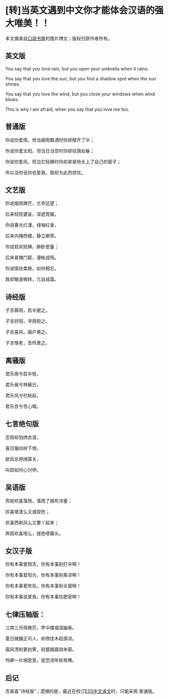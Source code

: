 # [转]当英文遇到中文你才能体会汉语的强大唯美！！

本文摘录自[口袋书屋](http://weibo.com/1993350880/Bf1lmy0pR)的图片博文；版权归原作者所有。

## 英文版

You say that you love rain, but you open your umbrella when it rains.

You say that you love the sun, but you find a shadow spot when the sun shines.

You say that you love the wind, but you close your windows when wind blows.

This is why I am afraid, when you say that you love me too.

## 普通版

你说你爱雨，但当细雨飘洒时你却撑开了伞；

你说你爱太阳，但当日当空时你却往荫处躲；

你说你爱风，但当它轻拂时你却紧紧地关上了自己的窗子；

所以当你说你也爱我，我却为此而烦忧。

## 文艺版

你说烟雨微芒，兰亭远望；

后来轻揽婆娑，深遮霓裳。

你说春光烂漫，绿袖红香，

后来内掩西楼，静立卿旁。

你说软风轻拂，醉卧思量；

后来紧掩门窗，漫帐成殇。

你说情丝柔肠，如何相忘，

我却眼波微转，兀自成霜。

## 诗经版

子言慕雨，启伞避之。

子言好阳，寻荫拒之。

子言喜风，阖户离之。

子言偕老，吾所畏之。

## 离骚版

君乐雨兮启伞枝，

君乐昼兮林蔽日，

君乐风兮栏帐起，

君乐吾兮吾心噬。

## 七言绝句版

恋雨却怕绣衣湿，

喜日偏向树下倚。

欲风总把绮窗关，

叫奴如何心付伊。

## 吴语版

弄刚欢喜落雨，落雨了搞布洋塞；

欢喜塔漾么又谱捏色；

欢喜西剥风么又要丫起来；

弄刚欢喜唔么，搓色唔霉头。

## 女汉子版

你有本事爱雨天，你有本事别打伞啊！

你有本事爱阳光，你有本事别乘凉啊！

你有本事爱吹风，你有本事别关窗啊！

你有本事说爱我，你有本事捡肥皂啊！

## 七律压轴版：

江南三月雨微茫，罗伞蝶烟湿幽香。

夏日微醺正可人，却傍佳木趁荫凉。

霜风清和更初霁，轻蹙娥眉锁朱窗。

怜卿一片相思意，犹恐流年拆鸳鸯。

## 后记

吾甚喜“诗经版”；遗憾的是，最近在校订[ES5中文译文](https://github.com/w3c-html-ig-zh/ES5)时，只能采用
普通版。

